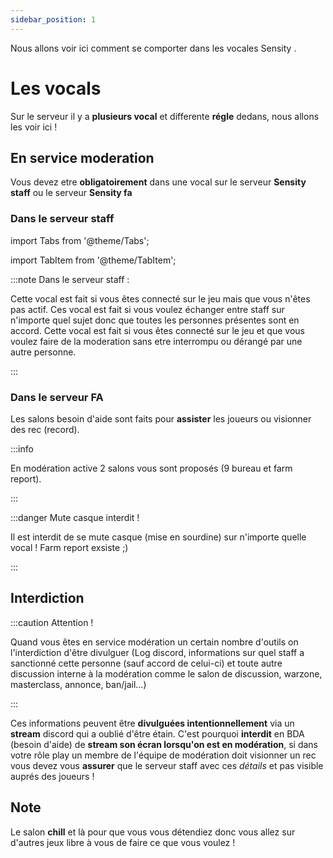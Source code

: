 ```yaml
---
sidebar_position: 1
---
```

Nous allons voir ici comment se comporter dans les vocales Sensity .


# Les vocals

Sur le serveur il y a **plusieurs vocal** et differente **régle** dedans, nous allons les voir ici !  

## En service moderation 

Vous devez etre **obligatoirement** dans une vocal sur le serveur **Sensity staff** ou le serveur **Sensity fa**

### Dans le serveur staff

import Tabs from '@theme/Tabs';

import TabItem from '@theme/TabItem';

:::note Dans le serveur staff :

<Tabs>
  <TabItem value="afk" label="AFK">Cette vocal est fait si vous êtes connecté sur le jeu mais que vous n'êtes pas actif. </TabItem>
  <TabItem value="bureau" label="Le bureau staff">Ces vocal est fait si vous voulez échanger entre staff sur n'importe quel sujet donc que toutes les personnes présentes sont en accord. </TabItem>
  <TabItem value="frmr" label="Farm Report">Cette vocal est fait si vous êtes connecté sur le jeu et que vous voulez faire de la moderation sans etre interrompu ou dérangé par une autre personne. </TabItem>
</Tabs>

:::

### Dans le serveur FA

Les salons besoin d'aide sont faits pour **assister** les joueurs ou visionner des rec (record).  




:::info 

En modération active 2 salons vous sont proposés (9 bureau et farm report).

:::

:::danger Mute casque interdit !

Il est interdit de se mute casque (mise en sourdine) sur n'importe quelle vocal ! Farm report exsiste ;) 

:::

## Interdiction 


:::caution Attention !

Quand vous êtes en service modération un certain nombre d'outils on l'interdiction d'être divulguer (Log discord, informations sur quel staff a sanctionné cette personne (sauf accord de celui-ci) et toute autre discussion interne à la modération comme le salon de discussion, warzone, masterclass, annonce, ban/jail...) 

:::


Ces informations peuvent être **divulguées intentionnellement** via un **stream** discord qui a oublié d'être étain. C'est pourquoi **interdit** en BDA (besoin d'aide) de **stream son écran lorsqu'on est en modération**, si dans votre rôle play un membre de l'équipe de modération doit visionner un rec vous devez vous **assurer** que le serveur staff avec ces *détails* et pas visible auprés des joueurs ! 

## Note 

Le salon **chill** et là pour que vous vous détendiez donc vous allez sur d'autres jeux libre à vous de faire ce que vous voulez ! 